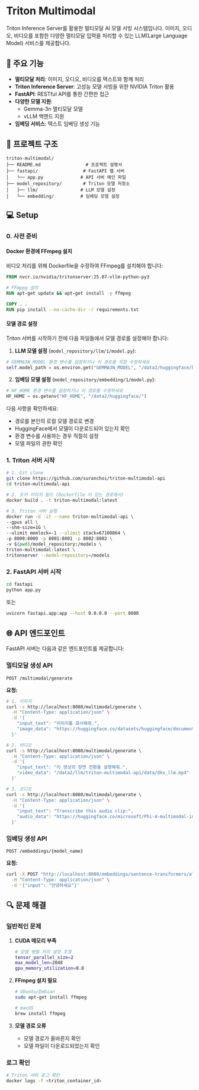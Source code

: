# Triton Multimodal

Triton Inference Server를 활용한 멀티모달 AI 모델 서빙 시스템입니다. 이미지, 오디오, 비디오를 포함한 다양한 멀티모달 입력을 처리할 수 있는 LLM(Large Language Model) 서비스를 제공합니다.


## 🚀 주요 기능

- **멀티모달 처리**: 이미지, 오디오, 비디오를 텍스트와 함께 처리
- **Triton Inference Server**: 고성능 모델 서빙을 위한 NVIDIA Triton 활용
- **FastAPI**: RESTful API를 통한 간편한 접근
- **다양한 모델 지원**: 
  - Gemma-3n 멀티모달 모델
  - vLLM 백엔드 지원
- **임베딩 서비스**: 텍스트 임베딩 생성 기능

## 📁 프로젝트 구조

```
triton-multimodal/
├── README.md                 # 프로젝트 설명서
├── fastapi/                 # FastAPI 웹 서버
│   └── app.py              # API 서버 메인 파일
├── model_repository/        # Triton 모델 저장소
│   ├── llm/                # LLM 모델 설정
│   └── embedding/          # 임베딩 모델 설정
```


## 💻 Setup

### 0. 사전 준비

#### Docker 환경에 FFmpeg 설치

비디오 처리를 위해 Dockerfile을 수정하여 FFmpeg를 설치해야 합니다:

```dockerfile
FROM nvcr.io/nvidia/tritonserver:25.07-vllm-python-py3

# FFmpeg 설치
RUN apt-get update && apt-get install -y ffmpeg

COPY . . 
RUN pip install --no-cache-dir -r requirements.txt
```

#### 모델 경로 설정

Triton 서버를 시작하기 전에 다음 파일들에서 모델 경로를 설정해야 합니다:

1. **LLM 모델 설정** (`model_repository/llm/1/model.py`):
```python
# GEMMA3N_MODEL 환경 변수를 설정하거나 이 경로를 직접 수정하세요
self.model_path = os.environ.get("GEMMA3N_MODEL", "/data2/huggingface/hub/gemma-3n-E4B-it")
```

2. **임베딩 모델 설정** (`model_repository/embedding/1/model.py`):
```python
# HF_HOME 환경 변수를 설정하거나 이 경로를 수정하세요
HF_HOME = os.getenv("HF_HOME", "/data2/huggingface/")
```

다음 사항을 확인하세요:
- 경로를 본인의 로컬 모델 경로로 변경
- HuggingFace에서 모델이 다운로드되어 있는지 확인
- 환경 변수를 사용하는 경우 적절히 설정
- 모델 파일의 권한 확인

### 1. Triton 서버 시작

```bash
# 1. Git clone
git clone https://github.com/suranchoi/triton-multimodal-api
cd triton-multimodal-api

# 2. 도커 이미지 빌드 (Dockerfile 이 있는 경로에서)
docker build . -t triton-multimodal:latest

# 3. Triton 서버 실행
docker run -d -it --name triton-multimodal-api \
--gpus all \
--shm-size=1G \
--ulimit memlock=-1 --ulimit stack=67108864 \
-p 8000:8000 -p 8001:8001 -p 8002:8002 \
-v $(pwd)/model_repository:/models \
triton-multimodal:latest \
tritonserver --model-repository=/models
```

### 2. FastAPI 서버 시작

```bash
cd fastapi
python app.py
```

또는

```bash
uvicorn fastapi.app:app --host 0.0.0.0 --port 8080
```


## 🌐 API 엔드포인트

FastAPI 서버는 다음과 같은 엔드포인트를 제공합니다:

### 멀티모달 생성 API

```http
POST /multimodal/generate
```

**요청:**
```bash
# 1. 이미지 
curl -s http://localhost:8080/multimodal/generate \
  -H "Content-Type: application/json" \
  -d '{
    "input_text": "이미지를 묘사해줘.",
    "image_data": "https://huggingface.co/datasets/huggingface/documentation-images/resolve/main/bee.jpg"
  }'

# 2. 비디오
curl -s http://localhost:8080/multimodal/generate \
  -H "Content-Type: application/json" \
  -d '{
    "input_text": "이 영상의 장면 전환을 설명해줘.",
    "video_data": "/data2/llm/triton-multimodal-api/data/dks_llm.mp4"
  }'

# 3. 오디오
curl -s http://localhost:8080/multimodal/generate \
  -H "Content-Type: application/json" \
  -d '{
    "input_text": "Transcribe this audio clip:",
    "audio_data": "https://huggingface.co/microsoft/Phi-4-multimodal-instruct/resolve/main/examples/what_is_shown_in_this_image.wav"
  }'
```

### 임베딩 생성 API

```http
POST /embeddings/{model_name}
```

**요청:**
```bash
curl -X POST "http://localhost:8080/embeddings/sentence-transformers/all-MiniLM-L6-v2" \
  -H "Content-Type: application/json" \
  -d '{"input": "안녕하세요"}'
```


## 🔍 문제 해결

### 일반적인 문제

1. **CUDA 메모리 부족**
   ```bash
   # 모델 병렬 처리 설정 조정
   tensor_parallel_size=2
   max_model_len=2048
   gpu_memory_utilization=0.8
   ```

2. **FFmpeg 설치 필요**
   ```bash
   # Ubuntu/Debian
   sudo apt-get install ffmpeg
   
   # macOS
   brew install ffmpeg
   ```

3. **모델 경로 오류**
   - 모델 경로가 올바른지 확인
   - 모델 파일이 다운로드되었는지 확인


### 로그 확인

```bash
# Triton 서버 로그 확인
docker logs -f <triton_container_id>
```